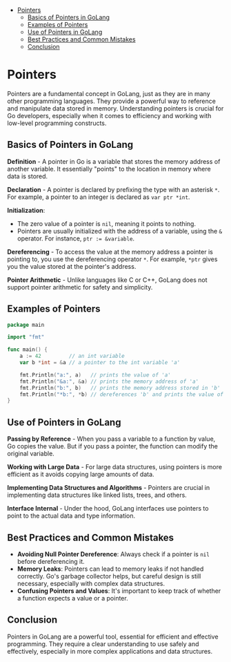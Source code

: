 <!-- TOC -->
* [Pointers](#pointers)
  * [Basics of Pointers in GoLang](#basics-of-pointers-in-golang)
  * [Examples of Pointers](#examples-of-pointers)
  * [Use of Pointers in GoLang](#use-of-pointers-in-golang)
  * [Best Practices and Common Mistakes](#best-practices-and-common-mistakes)
  * [Conclusion](#conclusion)
<!-- TOC -->

# Pointers

Pointers are a fundamental concept in GoLang, just as they are in many other programming languages. They provide a
powerful way to reference and manipulate data stored in memory. Understanding pointers is crucial for Go developers,
especially when it comes to efficiency and working with low-level programming constructs.

## Basics of Pointers in GoLang

**Definition** - A pointer in Go is a variable that stores the memory address of another variable. It essentially
"points" to the location in memory where data is stored.

**Declaration** - A pointer is declared by prefixing the type with an asterisk `*`. For example, a pointer to an
integer is declared as `var ptr *int`.

**Initialization**:

- The zero value of a pointer is `nil`, meaning it points to nothing.
- Pointers are usually initialized with the address of a variable, using the `&` operator. For
  instance, `ptr := &variable`.

**Dereferencing** - To access the value at the memory address a pointer is pointing to, you use the dereferencing
operator `*`. For example, `*ptr` gives you the value stored at the pointer's address.

**Pointer Arithmetic** - Unlike languages like C or C++, GoLang does not support pointer arithmetic for safety and
simplicity.

## Examples of Pointers

```go
package main

import "fmt"

func main() {
    a := 42         // an int variable
    var b *int = &a // a pointer to the int variable 'a'

    fmt.Println("a:", a)   // prints the value of 'a'
    fmt.Println("&a:", &a) // prints the memory address of 'a'
    fmt.Println("b:", b)   // prints the memory address stored in 'b'
    fmt.Println("*b:", *b) // dereferences 'b' and prints the value of 'a'
}
```

## Use of Pointers in GoLang

**Passing by Reference** - When you pass a variable to a function by value, Go copies the value. But if you pass
a pointer, the function can modify the original variable.

**Working with Large Data** - For large data structures, using pointers is more efficient as it avoids copying large
amounts of data.

**Implementing Data Structures and Algorithms** - Pointers are crucial in implementing data structures like linked
lists, trees, and others.

**Interface Internal** - Under the hood, GoLang interfaces use pointers to point to the actual data and type
information.

## Best Practices and Common Mistakes

- **Avoiding Null Pointer Dereference**: Always check if a pointer is `nil` before dereferencing it.
- **Memory Leaks**: Pointers can lead to memory leaks if not handled correctly. Go's garbage collector helps, but
  careful design is still necessary, especially with complex data structures.
- **Confusing Pointers and Values**: It's important to keep track of whether a function expects a value or a pointer.

## Conclusion

Pointers in GoLang are a powerful tool, essential for efficient and effective programming. They require a clear
understanding to use safely and effectively, especially in more complex applications and data structures.
